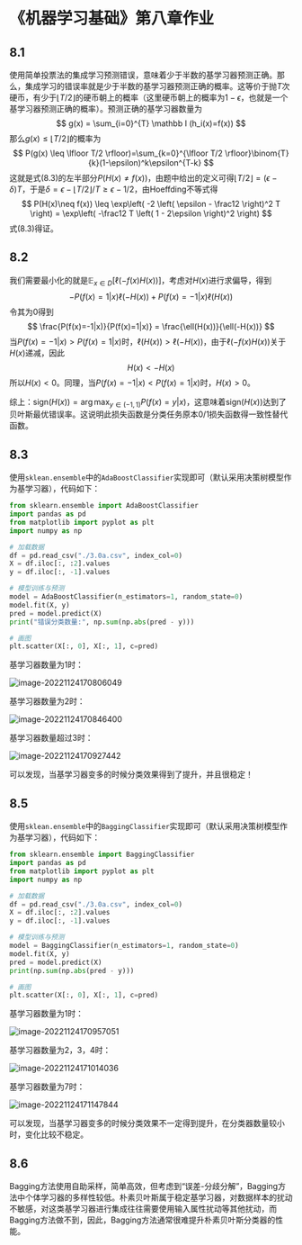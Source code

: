 # 《机器学习基础》第八章作业

## 8.1

使用简单投票法的集成学习预测错误，意味着少于半数的基学习器预测正确。那么，集成学习的错误率就是少于半数的基学习器预测正确的概率。这等价于抛$T$次硬币，有少于$\lfloor T/2 \rfloor$的硬币朝上的概率（这里硬币朝上的概率为$1-\epsilon$，也就是一个基学习器预测正确的概率）。预测正确的基学习器数量为
$$
g(x) = \sum_{i=0}^{T} \mathbb I (h_i(x)=f(x))
$$
那么$g(x) \leq \lfloor T / 2 \rfloor$的概率为
$$
P(g(x) \leq \lfloor T/2 \rfloor)=\sum_{k=0}^{\lfloor T/2 \rfloor}\binom{T}{k}(1-\epsilon)^k\epsilon^{T-k}
$$
这就是式(8.3)的左半部分$P(H(x)\neq f(x))$，由题中给出的定义可得$\lfloor T/2 \rfloor= (\epsilon - \delta)T$，于是$\delta = \epsilon - \lfloor T/2 \rfloor/T \ge \epsilon - 1/2$，由Hoeffding不等式得
$$
P(H(x)\neq f(x)) \leq \exp\left( -2 \left( \epsilon - \frac12 \right)^2 T \right) = \exp\left( -\frac12 T \left( 1 - 2\epsilon \right)^2 \right)
$$
式(8.3)得证。



## 8.2

 我们需要最小化的就是$\mathbb E_{x\in D}[\ell(-f(x) H(x))]$，考虑对$H(x)$进行求偏导，得到
$$
-P(f(x)=1|x) \ell(-H(x)) +P(f(x)=-1|x) \ell(H(x))
$$
令其为0得到
$$
\frac{P(f(x)=-1|x)}{P(f(x)=1|x)} = \frac{\ell(H(x))}{\ell(-H(x))}
$$
当$P(f(x)=-1|x) > P(f(x)=1|x)$时，$\ell(H(x)) > \ell(-H(x))$，由于$\ell(-f(x)H(x))$关于$H(x)$递减，因此
$$
H(x) < -H(x)
$$
所以$H(x)<0$。同理，当$P(f(x)=-1|x) < P(f(x)=1|x)$时，$H(x)>0$。

综上：$\text{sign}(H(x))=\arg \max_{y\in (-1, 1)}P(f(x)=y|x)$，这意味着$\text{sign}(H(x))$达到了贝叶斯最优错误率。这说明此损失函数是分类任务原本0/1损失函数得一致性替代函数。



## 8.3

使用`sklean.ensemble`中的`AdaBoostClassifier`实现即可（默认采用决策树模型作为基学习器），代码如下：

```python
from sklearn.ensemble import AdaBoostClassifier
import pandas as pd
from matplotlib import pyplot as plt
import numpy as np

# 加载数据
df = pd.read_csv("./3.0a.csv", index_col=0)
X = df.iloc[:, :2].values
y = df.iloc[:, -1].values

# 模型训练与预测
model = AdaBoostClassifier(n_estimators=1, random_state=0)
model.fit(X, y)
pred = model.predict(X)
print("错误分类数量:", np.sum(np.abs(pred - y)))

# 画图
plt.scatter(X[:, 0], X[:, 1], c=pred)
```

基学习器数量为1时：

![image-20221124170806049](https://qihang-1306873228.cos.ap-chongqing.myqcloud.com/imgs/image-20221124170806049.png)

基学习器数量为2时：

![image-20221124170846400](https://qihang-1306873228.cos.ap-chongqing.myqcloud.com/imgs/image-20221124170846400.png)

基学习器数量超过3时：

![image-20221124170927442](https://qihang-1306873228.cos.ap-chongqing.myqcloud.com/imgs/image-20221124170927442.png)

可以发现，当基学习器变多的时候分类效果得到了提升，并且很稳定！



## 8.5

使用`sklean.ensemble`中的`BaggingClassifier`实现即可（默认采用决策树模型作为基学习器），代码如下：

```python
from sklearn.ensemble import BaggingClassifier
import pandas as pd
from matplotlib import pyplot as plt
import numpy as np

# 加载数据
df = pd.read_csv("./3.0a.csv", index_col=0)
X = df.iloc[:, :2].values
y = df.iloc[:, -1].values

# 模型训练与预测
model = BaggingClassifier(n_estimators=1, random_state=0)
model.fit(X, y)
pred = model.predict(X)
print(np.sum(np.abs(pred - y)))

# 画图
plt.scatter(X[:, 0], X[:, 1], c=pred)
```

基学习器数量为1时：

![image-20221124170957051](https://qihang-1306873228.cos.ap-chongqing.myqcloud.com/imgs/image-20221124170957051.png)

基学习器数量为2，3，4时：

![image-20221124171014036](https://qihang-1306873228.cos.ap-chongqing.myqcloud.com/imgs/image-20221124171014036.png)

基学习器数量为7时：

![image-20221124171147844](https://qihang-1306873228.cos.ap-chongqing.myqcloud.com/imgs/image-20221124171147844.png)

可以发现，当基学习器变多的时候分类效果不一定得到提升，在分类器数量较小时，变化比较不稳定。



## 8.6

Bagging方法使用自助采样，简单高效，但考虑到“误差-分歧分解”，Bagging方法中个体学习器的多样性较低。朴素贝叶斯属于稳定基学习器，对数据样本的扰动不敏感，对这类基学习器进行集成往往需要使用输入属性扰动等其他扰动，而Bagging方法做不到，因此，Bagging方法通常很难提升朴素贝叶斯分类器的性能。

